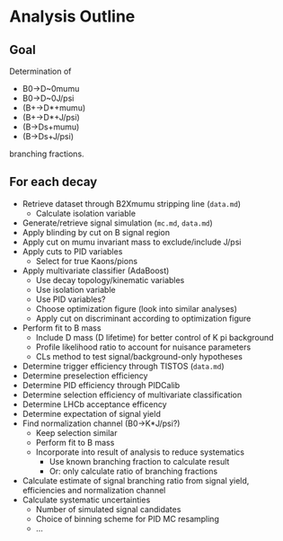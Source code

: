 
# Analysis Outline

## Goal

Determination of

- B0→D~0mumu
- B0→D~0J/psi
- (B+→D\*+mumu)
- (B+→D\*+J/psi)
- (B→Ds+mumu)
- (B→Ds+J/psi)

branching fractions.

## For each decay

- Retrieve dataset through B2Xmumu stripping line (`data.md`)
  - Calculate isolation variable
- Generate/retrieve signal simulation (`mc.md`, `data.md`)
- Apply blinding by cut on B signal region
- Apply cut on mumu invariant mass to exclude/include J/psi
- Apply cuts to PID variables
  - Select for true Kaons/pions
- Apply multivariate classifier (AdaBoost)
  - Use decay topology/kinematic variables
  - Use isolation variable
  - Use PID variables?
  - Choose optimization figure (look into similar analyses)
  - Apply cut on discriminant according to optimization figure
- Perform fit to B mass
  - Include D mass (D lifetime) for better control of K pi background
  - Profile likelihood ratio to account for nuisance parameters
  - CLs method to test signal/background-only hypotheses
- Determine trigger efficiency through TISTOS (`data.md`)
- Determine preselection efficiency
- Determine PID efficiency through PIDCalib
- Determine selection efficiency of multivariate classification
- Determine LHCb acceptance efficency
- Determine expectation of signal yield 
- Find normalization channel (B0→K\*J/psi?)
  - Keep selection similar
  - Perform fit to B mass
  - Incorporate into result of analysis to reduce systematics
      - Use known branching fraction to calculate result
      - Or: only calculate ratio of branching fractions
- Calculate estimate of signal branching ratio from signal yield, efficiencies and normalization channel
- Calculate systematic uncertainties
  - Number of simulated signal candidates
  - Choice of binning scheme for PID MC resampling
  - …

